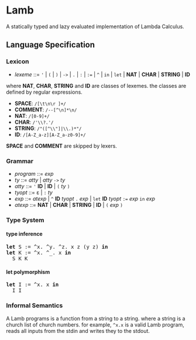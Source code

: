 # Lamb

A statically typed and lazy evaluated implementation of Lambda Calculus.

## Language Specification

### Lexicon

- *lexeme* ::= `'` | `(` | `)` | `->` | `.` | `:` | `:=` | `^` | `in` | `let` | **NAT** | **CHAR** | **STRING** | **ID**

where **NAT**, **CHAR**, **STRING** and **ID** are classes of lexemes.
the classes are defined by regular expressions.

- **SPACE**: `/[\t\n\r ]+/`
- **COMMENT**: `/--[^\n]*\n/`
- **NAT**: `/[0-9]+/`
- **CHAR**: `/'\\?.'/`
- **STRING**: `/"([^\\"]|\\.)*"/`
- **ID**: `/[A-Z_a-z][A-Z_a-z0-9]+/`

**SPACE** and **COMMENT** are skipped by lexers.

### Grammar

- *program* ::= *exp*
- *ty* ::= *atty* | *atty* `->` *ty*
- *atty* ::= `'` **ID** | **ID** | `(` *ty* `)`
- *tyopt* ::= ε | `:` *ty*
- *exp* ::= *atexp* | `^` **ID** *tyopt* `.` *exp* | `let` **ID** *tyopt* `:=` *exp* `in` *exp*
- *atexp* ::= **NAT** | **CHAR** | **STRING** | **ID** | `(` *exp* `)`

### Type System

#### type inference

<pre>
<b>let</b> S := ^x. ^y. ^z. x z (y z) <b>in</b>
<b>let</b> K := ^x. ^_. x <b>in</b>
  S K K
</pre>

#### let polymorphism

<pre>
<b>let</b> I := ^x. x <b>in</b>
  I I
</pre>

### Informal Semantics

A Lamb programs is a function from a string to a string.
where a string is a church list of church numbers.
for example, `^x.x` is a valid Lamb program, reads all inputs from the stdin and writes they to the stdout.
